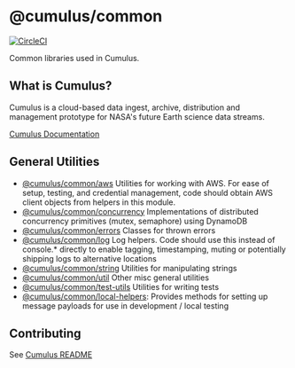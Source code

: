 # @cumulus/common

[![CircleCI](https://circleci.com/gh/cumulus-nasa/cumulus.svg?style=svg)](https://circleci.com/gh/cumulus-nasa/cumulus)

Common libraries used in Cumulus.

## What is Cumulus?

Cumulus is a cloud-based data ingest, archive, distribution and management prototype for NASA's future Earth science data streams.

[Cumulus Documentation](https://cumulus-nasa.github.io/)

## General Utilities

 * [@cumulus/common/aws](./aws.js)
   Utilities for working with AWS. For ease of setup, testing, and credential management, code
   should obtain AWS client objects from helpers in this module.
 * [@cumulus/common/concurrency](./concurrency.js)
   Implementations of distributed concurrency primitives (mutex, semaphore) using DynamoDB
 * [@cumulus/common/errors](./errors.js)
   Classes for thrown errors
 * [@cumulus/common/log](./log.js)
   Log helpers. Code should use this instead of console.* directly to enable tagging, timestamping,
   muting or potentially shipping logs to alternative locations
 * [@cumulus/common/string](./string.js)
   Utilities for manipulating strings
 * [@cumulus/common/util](./util.js)
   Other misc general utilities
 * [@cumulus/common/test-utils](./test-utils.js)
   Utilities for writing tests
 * [@cumulus/common/local-helpers](./local-helpers.js):
   Provides methods for setting up message payloads for use in development / local testing

## Contributing

See [Cumulus README](https://github.com/cumulus-nasa/cumulus/blob/master/README.md#installing-and-deploying)
